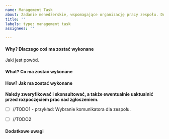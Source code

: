 ```yaml
---
name: Management Task
about: Zadanie menedżerskie, wspomagające organizację pracy zespołu. Do wykonania przez Development Managera i/lub Product Ownera.
title: ''
labels: type: management task
assignees: ''

---
```


#### Why? Dlaczego coś ma zostać wykonane
Jaki jest powód.

#### What? Co ma zostać wykonane

#### How? Jak ma zostać wykonane
**Należy zweryfikować i skonsultować, a także ewentualnie uaktualnić przed rozpoczęciem prac nad zgłoszeniem.**
- [ ] //TODO1 - przykład: Wybranie komunikatora dla zespołu.
- [ ] //TODO2



#### Dodatkowe uwagi
